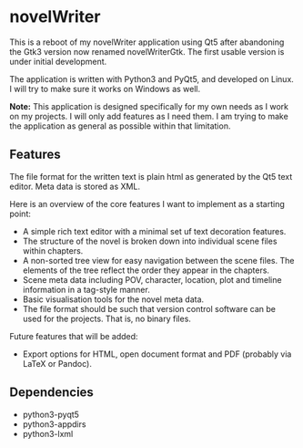 # novelWriter

This is a reboot of my novelWriter application using Qt5 after abandoning the Gtk3 version now renamed novelWriterGtk.
The first usable version is under initial development.

The application is written with Python3 and PyQt5, and developed on Linux. I will try to make sure it works on Windows as well.

**Note:** This application is designed specifically for my own needs as I work on my projects.
I will only add features as I need them. I am trying to make the application as general as possible within that limitation.

## Features

The file format for the written text is plain html as generated by the Qt5 text editor. Meta data is stored as XML.

Here is an overview of the core features I want to implement as a starting point:

* A simple rich text editor with a minimal set uf text decoration features.
* The structure of the novel is broken down into individual scene files within chapters.
* A non-sorted tree view for easy navigation between the scene files. The elements of the tree reflect the order they appear in the chapters.
* Scene meta data including POV, character, location, plot and timeline information in a tag-style manner.
* Basic visualisation tools for the novel meta data.
* The file format should be such that version control software can be used for the projects. That is, no binary files.

Future features that will be added:

* Export options for HTML, open document format and PDF (probably via LaTeX or Pandoc).

## Dependencies

* python3-pyqt5
* python3-appdirs
* python3-lxml
